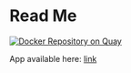 # Read Me

[![Docker Repository on Quay](https://quay.io/repository/michard/compound_interest_calculator/status "Docker Repository on Quay")](https://quay.io/repository/michard/compound_interest_calculator)

App available here: [link](https://compound-calculator.michard.io)